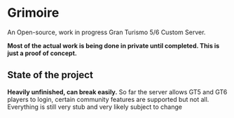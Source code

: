 # Grimoire
An Open-source, work in progress Gran Turismo 5/6 Custom Server.

**Most of the actual work is being done in private until completed. This is just a proof of concept.**

## State of the project
**Heavily unfinished, can break easily.**
So far the server allows GT5 and GT6 players to login, certain community features are supported but not all. Everything is still very stub and very likely subject to change
